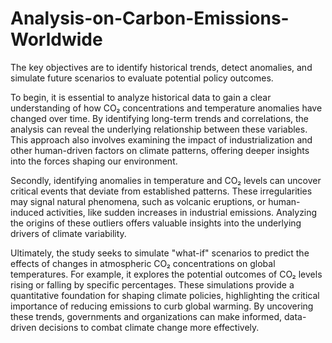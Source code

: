 # Analysis-on-Carbon-Emissions-Worldwide
 The key objectives are to identify historical trends, detect anomalies, and simulate future scenarios to evaluate potential policy outcomes.

To begin, it is essential to analyze historical data to gain a clear understanding of how CO₂ concentrations and temperature anomalies have changed over time. By identifying long-term trends and correlations, the analysis can reveal the underlying relationship between these variables. This approach also involves examining the impact of industrialization and other human-driven factors on climate patterns, offering deeper insights into the forces shaping our environment.

Secondly, identifying anomalies in temperature and CO₂ levels can uncover critical events that deviate from established patterns. These irregularities may signal natural phenomena, such as volcanic eruptions, or human-induced activities, like sudden increases in industrial emissions. Analyzing the origins of these outliers offers valuable insights into the underlying drivers of climate variability.

Ultimately, the study seeks to simulate "what-if" scenarios to predict the effects of changes in atmospheric CO₂ concentrations on global temperatures. For example, it explores the potential outcomes of CO₂ levels rising or falling by specific percentages. These simulations provide a quantitative foundation for shaping climate policies, highlighting the critical importance of reducing emissions to curb global warming. By uncovering these trends, governments and organizations can make informed, data-driven decisions to combat climate change more effectively.
